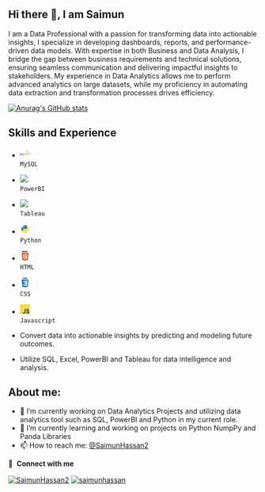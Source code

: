 ## Hi there 👋, I am Saimun

I am a Data Professional with a passion for transforming data into actionable insights, I specialize in developing dashboards, reports, and performance-driven data models. With expertise in both Business and Data Analysis, I bridge the gap between business requirements and technical solutions, ensuring seamless communication and delivering impactful insights to stakeholders. My experience in Data Analytics allows me to perform advanced analytics on large datasets, while my proficiency in automating data extraction and transformation processes drives efficiency.

[![Anurag's GitHub stats](https://github-readme-stats.vercel.app/api?username=Saimun4u)](https://github.com/anuraghazra/github-readme-stats)

## Skills and Experience
* <code><img height="20" src="https://raw.githubusercontent.com/devicons/devicon/master/icons/mysql/mysql-original-wordmark.svg"> MySQL</code>
* <code><img height="20" src="https://pbs.twimg.com/media/EimwjJ1WoAYYt_L.jpg"> PowerBI</code>
* <code><img height="20" src="https://banner2.cleanpng.com/20180920/zg/kisspng-tableau-software-computer-software-logo-business-i-solutions-hiq-labs-1713937028400.webp"> Tableau</code>
* <code><img height="20" src="https://raw.githubusercontent.com/devicons/devicon/master/icons/python/python-original.svg"> Python</code>
* <code><img height="20" src="https://raw.githubusercontent.com/devicons/devicon/master/icons/html5/html5-original-wordmark.svg"> HTML</code>
* <code><img height="20" src="https://raw.githubusercontent.com/devicons/devicon/master/icons/css3/css3-original-wordmark.svg"> CSS</code>
* <code><img height="20" src="https://raw.githubusercontent.com/github/explore/80688e429a7d4ef2fca1e82350fe8e3517d3494d/topics/javascript/javascript.png"> Javascript</code>

* Convert data into actionable insights by predicting and modeling future outcomes.
* Utilize SQL, Excel, PowerBI and Tableau for data intelligence and analysis.

<!--
**saimun4all/saimun4all** is a ✨ _special_ ✨ repository because its `README.md` (this file) appears on your GitHub profile.

Here are some ideas to get you started:

- 🔭 I’m currently working on ...
- 🌱 I’m currently learning ...
- 👯 I’m looking to collaborate on ...
- 🤔 I’m looking for help with ...
- 💬 Ask me about ...
- 📫 How to reach me: ...
- 😄 Pronouns: ...
- ⚡ Fun fact: ...
-->

## About me:

- 🔭 I’m currently working on Data Analytics Projects and utilizing data analytics tool such as SQL, PowerBI and Python in my current role.
- 🌱 I’m currently learning and working on projects on Python NumpPy and Panda Libraries
- 📫 How to reach me: [@SaimunHassan2](https://twitter.com/SaimunHassan2)

🔗 &nbsp;**Connect with me**
<p align="left">

<a href="https://twitter.com/SaimunHassan2" target="blank"><img align="center" src="https://raw.githubusercontent.com/rahuldkjain/github-profile-readme-generator/master/src/images/icons/Social/twitter.svg" alt="SaimunHassan2" height="30" width="40" /></a>
<a href="https://www.linkedin.com/in/saimunhassan/" target="blank"><img align="center" src="https://raw.githubusercontent.com/rahuldkjain/github-profile-readme-generator/master/src/images/icons/Social/linked-in-alt.svg" alt="saimunhassan" height="30" width="40" /></a>

